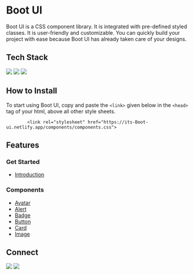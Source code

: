 
# Boot UI

Boot UI is a CSS component library. It is integrated with pre-defined styled classes. It is user-friendly and customizable. You can quickly build your project with ease because Boot UI has already taken care of your designs.

## Tech Stack

![](https://img.shields.io/badge/HTML5-E34F26?style=for-the-badge&logo=html5&logoColor=white)
![](https://img.shields.io/badge/CSS3-1572B6?style=for-the-badge&logo=css3&logoColor=white)
![](https://img.shields.io/badge/JavaScript-F7DF1E?style=for-the-badge&logo=javascript&logoColor=black)

## How to Install

To start using Boot UI, copy and paste the `<link>` given below in the `<head>` tag of your html, above all other style sheets.

```link
        <link rel="stylesheet" href="https://its-Boot-ui.netlify.app/components/components.css">
```
    
## Features

### Get Started

-   [Introduction](https://boot-ui.vercel.app/get-started/introduction.html)

### Components

-   [Avatar]([https://its-boot-ui.netlify.app/components/avatar/avatar.html])
-   [Alert](https://boot-ui.vercel.app/components/alert/alert.html)
-   [Badge](https://boot-ui.vercel.app/components/badge/badge.html)
-   [Button](https://boot-ui.vercel.app/components/button/button.html)
-   [Card](https://boot-ui.vercel.app/components/cards/cards.html)
-   [Image](https://boot-ui.vercel.app/components/images/images.html)



## Connect

<a href="https://twitter.com/Gouravgarg094"><img src="https://img.shields.io/badge/Twitter-1DA1F2?style=for-the-badge&logo=twitter&logoColor=white"/></a>
<a href="https://www.linkedin.com/in/gouravgarg094/"><img src="https://img.shields.io/badge/LinkedIn-0077B5?style=for-the-badge&logo=linkedin&logoColor=white"/></a>

